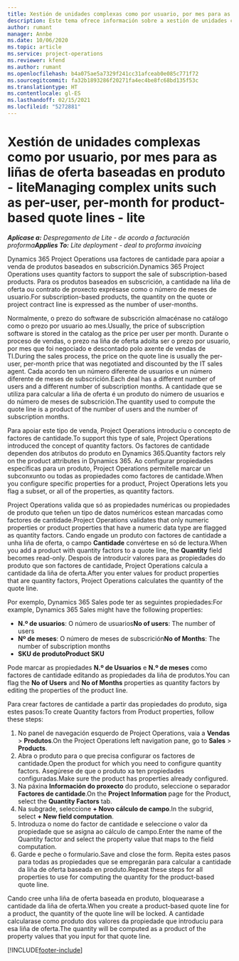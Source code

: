 ```yaml
---
title: Xestión de unidades complexas como por usuario, por mes para as liñas de oferta baseadas en produto - lite
description: Este tema ofrece información sobre a xestión de unidades complexas para liñas de oferta baseadas en produto.
author: rumant
manager: Annbe
ms.date: 10/06/2020
ms.topic: article
ms.service: project-operations
ms.reviewer: kfend
ms.author: rumant
ms.openlocfilehash: b4a075ae5a7329f241cc31afceab0e085c771f72
ms.sourcegitcommit: fa32b1893286f20271fa4ec4be8fc68bd135f53c
ms.translationtype: HT
ms.contentlocale: gl-ES
ms.lasthandoff: 02/15/2021
ms.locfileid: "5272881"
---
```

# <a name="managing-complex-units-such-as-per-user-per-month-for-product-based-quote-lines---lite"></a><span data-ttu-id="abcd2-103">Xestión de unidades complexas como por usuario, por mes para as liñas de oferta baseadas en produto - lite</span><span class="sxs-lookup"><span data-stu-id="abcd2-103">Managing complex units such as per-user, per-month for product-based quote lines - lite</span></span>

<span data-ttu-id="abcd2-104">_**Aplícase a:** Despregamento de Lite - de acordo a facturación proforma_</span><span class="sxs-lookup"><span data-stu-id="abcd2-104">_**Applies To:** Lite deployment - deal to proforma invoicing_</span></span>

<span data-ttu-id="abcd2-105">Dynamics 365 Project Operations usa factores de cantidade para apoiar a venda de produtos baseados en subscrición.</span><span class="sxs-lookup"><span data-stu-id="abcd2-105">Dynamics 365 Project Operations uses quantity factors to support the sale of subscription-based products.</span></span> <span data-ttu-id="abcd2-106">Para os produtos baseados en subscrición, a cantidade na liña de oferta ou contrato de proxecto exprésase como o número de meses de usuario.</span><span class="sxs-lookup"><span data-stu-id="abcd2-106">For subscription-based products, the quantity on the quote or project contract line is expressed as the number of user-months.</span></span>

<span data-ttu-id="abcd2-107">Normalmente, o prezo do software de subscrición almacénase no catálogo como o prezo por usuario ao mes.</span><span class="sxs-lookup"><span data-stu-id="abcd2-107">Usually, the price of subscription software is stored in the catalog as the price per user per month.</span></span> <span data-ttu-id="abcd2-108">Durante o proceso de vendas, o prezo na liña de oferta adoita ser o prezo por usuario, por mes que foi negociado e descontado polo axente de vendas de TI.</span><span class="sxs-lookup"><span data-stu-id="abcd2-108">During the sales process, the price on the quote line is usually the per-user, per-month price that was negotiated and discounted by the IT sales agent.</span></span> <span data-ttu-id="abcd2-109">Cada acordo ten un número diferente de usuarios e un número diferente de meses de subscrición.</span><span class="sxs-lookup"><span data-stu-id="abcd2-109">Each deal has a different number of users and a different number of subscription months.</span></span> <span data-ttu-id="abcd2-110">A cantidade que se utiliza para calcular a liña de oferta é un produto do número de usuarios e do número de meses de subscrición.</span><span class="sxs-lookup"><span data-stu-id="abcd2-110">The quantity used to compute the quote line is a product of the number of users and the number of subscription months.</span></span>

<span data-ttu-id="abcd2-111">Para apoiar este tipo de venda, Project Operations introduciu o concepto de factores de cantidade.</span><span class="sxs-lookup"><span data-stu-id="abcd2-111">To support this type of sale, Project Operations introduced the concept of quantity factors.</span></span> <span data-ttu-id="abcd2-112">Os factores de cantidade dependen dos atributos do produto en Dynamics 365.</span><span class="sxs-lookup"><span data-stu-id="abcd2-112">Quantity factors rely on the product attributes in Dynamics 365.</span></span> <span data-ttu-id="abcd2-113">Ao configurar propiedades específicas para un produto, Project Operations permítelle marcar un subconxunto ou todas as propiedades como factores de cantidade.</span><span class="sxs-lookup"><span data-stu-id="abcd2-113">When you configure specific properties for a product, Project Operations lets you flag a subset, or all of the properties, as quantity factors.</span></span>

<span data-ttu-id="abcd2-114">Project Operations valida que só as propiedades numéricas ou propiedades de produto que teñen un tipo de datos numéricos estean marcadas como factores de cantidade.</span><span class="sxs-lookup"><span data-stu-id="abcd2-114">Project Operations validates that only numeric properties or product properties that have a numeric data type are flagged as quantity factors.</span></span> <span data-ttu-id="abcd2-115">Cando engade un produto con factores de cantidade a unha liña de oferta, o campo **Cantidade** convértese en só de lectura.</span><span class="sxs-lookup"><span data-stu-id="abcd2-115">When you add a product with quantity factors to a quote line, the **Quantity** field becomes read-only.</span></span> <span data-ttu-id="abcd2-116">Despois de introducir valores para as propiedades do produto que son factores de cantidade, Project Operations calcula a cantidade da liña de oferta.</span><span class="sxs-lookup"><span data-stu-id="abcd2-116">After you enter values for product properties that are quantity factors, Project Operations calculates the quantity of the quote line.</span></span>

<span data-ttu-id="abcd2-117">Por exemplo, Dynamics 365 Sales pode ter as seguintes propiedades:</span><span class="sxs-lookup"><span data-stu-id="abcd2-117">For example, Dynamics 365 Sales might have the following properties:</span></span>

- <span data-ttu-id="abcd2-118">**N.º de usuarios**: O número de usuarios</span><span class="sxs-lookup"><span data-stu-id="abcd2-118">**No of users**: The number of users</span></span>
- <span data-ttu-id="abcd2-119">**Nº de meses**: O número de meses de subscrición</span><span class="sxs-lookup"><span data-stu-id="abcd2-119">**No of Months**: The number of subscription months</span></span>
- <span data-ttu-id="abcd2-120">**SKU de produto**</span><span class="sxs-lookup"><span data-stu-id="abcd2-120">**Product SKU**</span></span>

<span data-ttu-id="abcd2-121">Pode marcar as propiedades **N.º de Usuarios** e **N.º de meses** como factores de cantidade editando as propiedades da liña de produtos.</span><span class="sxs-lookup"><span data-stu-id="abcd2-121">You can flag the **No of Users** and **No of Months** properties as quantity factors by editing the properties of the product line.</span></span>

<span data-ttu-id="abcd2-122">Para crear factores de cantidade a partir das propiedades do produto, siga estes pasos:</span><span class="sxs-lookup"><span data-stu-id="abcd2-122">To create Quantity factors from Product properties, follow these steps:</span></span>

1. <span data-ttu-id="abcd2-123">No panel de navegación esquerdo de Project Operations, vaia a **Vendas** > **Produtos**.</span><span class="sxs-lookup"><span data-stu-id="abcd2-123">On the Project Operations left navigation pane, go to **Sales** > **Products**.</span></span>
2. <span data-ttu-id="abcd2-124">Abra o produto para o que precisa configurar os factores de cantidade.</span><span class="sxs-lookup"><span data-stu-id="abcd2-124">Open the product for which you need to configure quantity factors.</span></span> <span data-ttu-id="abcd2-125">Asegúrese de que o produto xa ten propiedades configuradas.</span><span class="sxs-lookup"><span data-stu-id="abcd2-125">Make sure the product has properties already configured.</span></span>
3. <span data-ttu-id="abcd2-126">Na páxina **Información do proxecto** do produto, seleccione o separador **Factores de cantidade**.</span><span class="sxs-lookup"><span data-stu-id="abcd2-126">On the **Project Information** page for the Product, select the **Quantity Factors** tab.</span></span>
4. <span data-ttu-id="abcd2-127">Na subgrade, seleccione **+ Novo cálculo de campo**.</span><span class="sxs-lookup"><span data-stu-id="abcd2-127">In the subgrid, select **+ New field computation**.</span></span>
5. <span data-ttu-id="abcd2-128">Introduza o nome do factor de cantidade e seleccione o valor da propiedade que se asigna ao cálculo de campo.</span><span class="sxs-lookup"><span data-stu-id="abcd2-128">Enter the name of the Quantity factor and select the property value that maps to the field computation.</span></span>
6. <span data-ttu-id="abcd2-129">Garde e peche o formulario.</span><span class="sxs-lookup"><span data-stu-id="abcd2-129">Save and close the form.</span></span> <span data-ttu-id="abcd2-130">Repita estes pasos para todas as propiedades que se empregarán para calcular a cantidade da liña de oferta baseada en produto.</span><span class="sxs-lookup"><span data-stu-id="abcd2-130">Repeat these steps for all properties to use for computing the quantity for the product-based quote line.</span></span>

<span data-ttu-id="abcd2-131">Cando cree unha liña de oferta baseada en produto, bloquearase a cantidade da liña de oferta.</span><span class="sxs-lookup"><span data-stu-id="abcd2-131">When you create a product-based quote line for a product, the quantity of the quote line will be locked.</span></span> <span data-ttu-id="abcd2-132">A cantidade calcularase como produto dos valores da propiedade que introduciu para esa liña de oferta.</span><span class="sxs-lookup"><span data-stu-id="abcd2-132">The quantity will be computed as a product of the property values that you input for that quote line.</span></span>


[!INCLUDE[footer-include](../../includes/footer-banner.md)]
